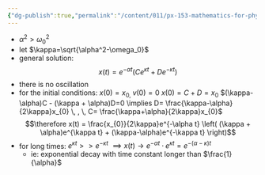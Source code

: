 ```yaml
---
{"dg-publish":true,"permalink":"/content/011/px-153-mathematics-for-physicists/term-1/px-153-b-complex-numbers/px-153-b5-2-overdamping/","noteIcon":"1","created":"2025-08-27T13:14:05.047+01:00","updated":"2024-11-26T19:36:42.000+00:00"}
---
```


- $\alpha^2>\omega_0^2$
- let $\kappa=\sqrt{\alpha^2-\omega_0}$
- general solution:
$$x(t)= e^{-\alpha t}(Ce^{\kappa t}+De^{-\kappa t})$$
- there is no oscillation
- for the initial conditions: $x(0)=x_{0,}\;v(0)=0$
		$x(0)=C+D=x_0$
		$(\kappa-\alpha)C - (\kappa + \alpha)D=0 \implies D= \frac{\kappa-\alpha}{2\kappa}x_{0} \, , \, C= \frac{\kappa+\alpha}{2\kappa}x_{0}$ 
$$\therefore x(t) = \frac{x_{0}}{2\kappa}e^{-\alpha t} \left( (\kappa + \alpha)e^{\kappa t} + (\kappa-\alpha)e^{-\kappa t} \right)$$ 
- for long times: $e^{\kappa t}>> e^{-\kappa t}$ $\implies x(t)\to e^{-\alpha t}\cdot e^{\kappa t}=e^{-(\alpha - \kappa)t}$
	- ie: exponential decay with time constant longer than $\frac{1}{\alpha}$
